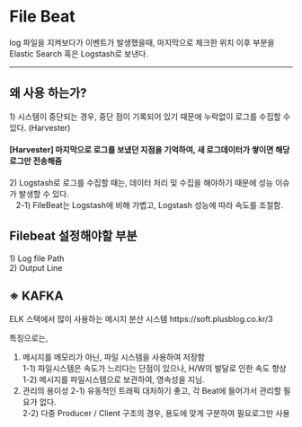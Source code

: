 <h1>File Beat</h1>
log 파일을 지켜보다가 이벤트가 발생했을때,
마지막으로 체크한 위치 이후 부분을 Elastic Search 혹은 Logstash로 보낸다. 
<hr/>
<h2>왜 사용 하는가? </h2> 
1) 시스템이 중단되는 경우, 중단 점이 기록되어 있기 때문에 누락없이 로그를 수집할 수 있다. (Harvester)
 <h4>[Harvester] 마지막으로 로그를 보냈던 지점을 기억하여, 새 로그데이터가 쌓이면 해당 로그만 전송해줌</h4>
2) Logstash로 로그를 수집할 때는, 데이터 처리 및 수집을 해야하기 때문에 성능 이슈가 발생할 수 있다. <br/>
&nbsp;&nbsp;&nbsp;2-1) FileBeat는 Logstash에 비해 가볍고, Logstash 성능에 따라 속도를 조절함.<br/>

<h2> Filebeat 설정해야할 부분 </h2>
1) Log file Path<br/>
2) Output Line

<h2> ※ KAFKA </h2>
ELK 스택에서 많이 사용하는 메시지 분산 시스템 https://soft.plusblog.co.kr/3<br/>

특징으로는, <br/>
1) 메시지를 메모리가 아닌, 파일 시스템을 사용하여 저장함<br/>
1-1) 파일시스템은 속도가 느리다는 단점이 있으나, H/W의 발달로 인한 속도 향상<br/>
1-2) 메시지를 파일시스템으로 보관하여, 영속성을 지님.<br/>
2) 관리의 용이성
2-1) 유동적인 트래픽 대처하기 좋고, 각 Beat에 들어가서 관리할 필요가 없다.<br/>
2-2) 다중 Producer / Client 구조의 경우, 용도에 맞게 구분하여 필요로그만 사용
